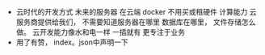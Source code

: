 - 云时代的开发方式 
 未来的服务器 在云端  docker  不用买或租硬件
 计算能力  云服务商提供给我们， 
 不需要知道服务器在哪里  数据库在哪里， 文件存储怎么做。
 云开发能力像水和电一样  一插就有 
 更专注于业务 
 - 用了有赞， 
 index。json中声明一下 